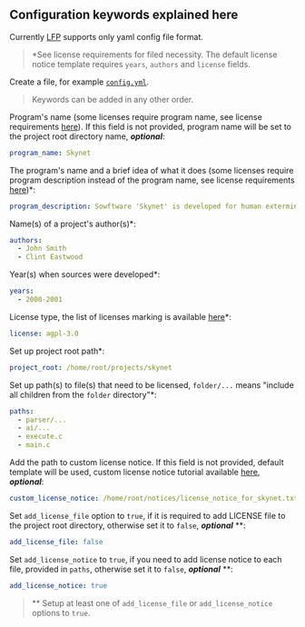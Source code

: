 ## Configuration keywords explained here

Currently [LFP](https://github.com/YuriyLisovskiy/lfp) supports only yaml config file format.
    
> *See license requirements for filed necessity. The default license notice template
requires `years`, `authors` and `license` fields.

Create a file, for example [`config.yml`](../sample/config.yml).
> Keywords can be added in any other order.

Program's name (some licenses require program name, see license 
requirements [here](licenses.md)). If this field is not provided, program name 
will be set to the project root directory name, **_optional_**:
```yaml
program_name: Skynet
```

The program's name and a brief idea of what it does (some licenses require program description
instead of the program name, see license requirements [here](licenses.md))*:
```yaml
program_description: Sowftware 'Skynet' is developed for human extermination (nope)
```

Name(s) of a project's author(s)*:
```yaml
authors:
  - John Smith
  - Clint Eastwood
```

Year(s) when sources were developed*:
```yaml
years:
  - 2000-2001
```

License type, the list of licenses marking is available [here](licenses.md)*:
```yaml
license: agpl-3.0
```

Set up project root path*:
```yaml
project_root: /home/root/projects/skynet
```

Set up path(s) to file(s) that need to be licensed, `folder/...` means "include all 
children from the `folder` directory"*:
```yaml
paths:
  - parser/...
  - ai/...
  - execute.c
  - main.c
```

Add the path to custom license notice. If this field is not provided, default template 
will be used, custom license notice tutorial available [here](custom-notice.md), **_optional_**:
```yaml
custom_license_notice: /home/root/notices/license_notice_for_skynet.txt
```

Set `add_license_file` option to `true`, if it is required to add LICENSE file to the project root directory,
otherwise set it to `false`, **_optional_** **:
```yaml
add_license_file: false
```

Set `add_license_notice` to `true`, if you need to add license notice to each file,
provided in `paths`, otherwise set it to `false`, **_optional_** **:
```yaml
add_license_notice: true
```

> ** Setup at least one of `add_license_file` or `add_license_notice` options to `true`.
